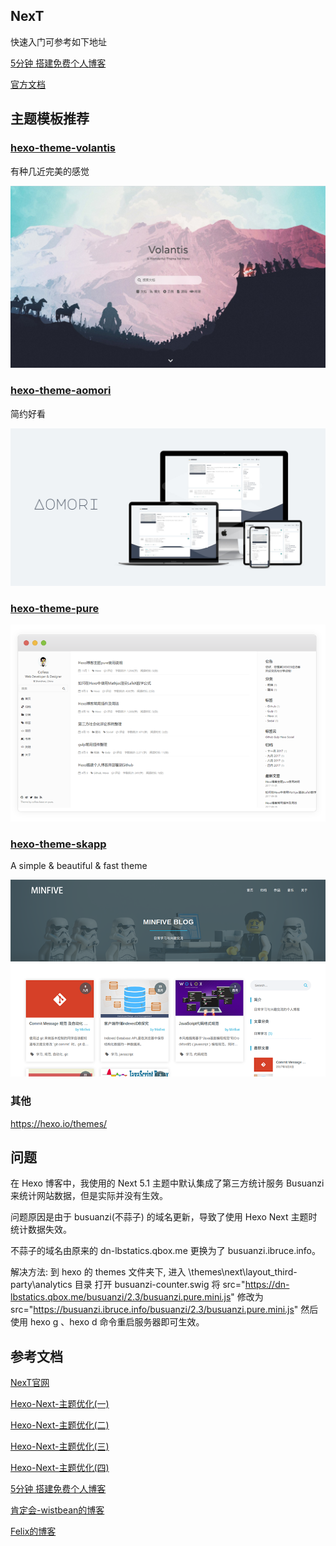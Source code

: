 ## NexT

快速入门可参考如下地址

[5分钟 搭建免费个人博客](https://www.jianshu.com/p/4eaddcbe4d12)

[官方文档](https://hexo.io/zh-cn/docs/)

## 主题模板推荐

### [hexo-theme-volantis](https://github.com/volantis-x/hexo-theme-volantis)

有种几近完美的感觉

![](media/NexT/68747470733a2f2f692e6c6f6c692e6e65742f323032302f30332f31382f663550516c576973766d397a62674b2e6a7067.jpg)

### [hexo-theme-aomori](https://github.com/lh1me/hexo-theme-aomori)

简约好看

![image](media/NexT/cover.png)

### [hexo-theme-pure](https://github.com/cofess/hexo-theme-pure)

![img](media/NexT/pure.png)

### [hexo-theme-skapp](https://github.com/Mrminfive/hexo-theme-skapp)

A simple & beautiful & fast theme

![](media/NexT/687474703a2f2f626c6f672e7374617469632e6d696e666976652e636f6d2f6f746865722f536b6170702e706e67.png)

### 其他

https://hexo.io/themes/

## 问题

在 Hexo 博客中，我使用的 Next 5.1 主题中默认集成了第三方统计服务 Busuanzi 来统计网站数据，但是实际并没有生效。

问题原因是由于 busuanzi(不蒜子) 的域名更新，导致了使用 Hexo Next 主题时统计数据失效。

不蒜子的域名由原来的 dn-lbstatics.qbox.me 更换为了 busuanzi.ibruce.info。

解决方法:
到 hexo 的 themes 文件夹下, 进入 \themes\next\layout_third-party\analytics 目录
打开 busuanzi-counter.swig
将 src="https://dn-lbstatics.qbox.me/busuanzi/2.3/busuanzi.pure.mini.js" 修改为 src="https://busuanzi.ibruce.info/busuanzi/2.3/busuanzi.pure.mini.js"
然后使用 hexo g 、hexo d 命令重启服务器即可生效。

## 参考文档

[NexT官网](http://theme-next.iissnan.com/)

[Hexo-Next-主题优化(一)](https://www.jianshu.com/p/3ff20be8574c)

[Hexo-Next-主题优化(二)](https://www.jianshu.com/p/428244cd2caa)

[Hexo-Next-主题优化(三)](https://www.jianshu.com/p/d23d67d318c7)

[Hexo-Next-主题优化(四)](https://www.jianshu.com/p/4ef35521fee9)

[5分钟 搭建免费个人博客](https://www.jianshu.com/p/4eaddcbe4d12)

[肯定会-wistbean的博客](https://wistbean.github.io)

[Felix的博客](https://yfzhou.coding.me/)